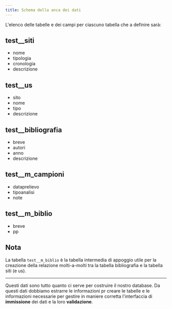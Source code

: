 ```yaml
---
title: Schema della anca dei dati
---
```


L'elenco delle tabelle e dei campi per ciascuno tabella che a definire sarà:

## test__siti
- nome
- tipologia
- cronologia
- descrizione

## test__us
- sito
- nome
- tipo
- descrizione

## test__bibliografia
- breve
- autori
- anno
- descrizione

## test__m_campioni
- dataprelievo
- tipoanalisi
- note

## test__m_biblio
- breve
- pp


## Nota
La tabella `test__m_biblio` è la tabella intermedia di appoggio utile per la creazione della relazione molti-a-molti
tra la tabella bibliografia e la tabella siti (e us).

---

Questi dati sono tutto quanto ci serve per costruire il nostro database. Da questi dati dobbiamo estrarre le informazioni pr creare le tabelle e le informazioni necessarie per gestire in maniere corretta l'interfaccia di **immissione** dei dati e la loro **validazione**.